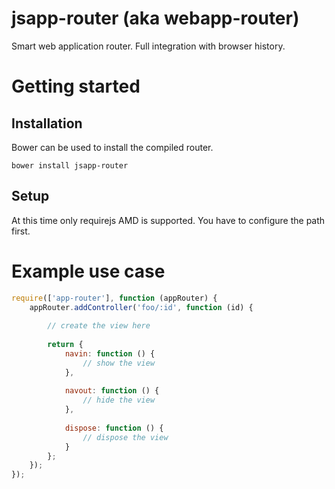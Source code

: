 jsapp-router (aka webapp-router)
==============
Smart web application router. Full integration with browser history.

# Getting started
## Installation
Bower can be used to install the compiled router.
```shell
bower install jsapp-router
```
## Setup
At this time only requirejs AMD is supported. You have to configure the path first.

# Example use case
```js
require(['app-router'], function (appRouter) {
    appRouter.addController('foo/:id', function (id) {
        
        // create the view here
        
        return {
            navin: function () {
                // show the view
            },
            
            navout: function () {
                // hide the view
            },
            
            dispose: function () {
                // dispose the view
            }
        };
    });
});
```
